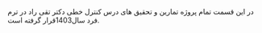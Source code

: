 در این قسمت تمام پروژه تمارین و تحقیق های درس کنترل خطی دکتر تقی راد در ترم فرد سال1403قرار گرفته است.
